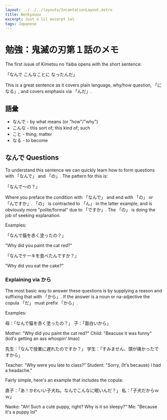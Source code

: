 ```yaml
---
layout: ../../../layouts/IncantationLayout.astro
title: Benkyouuu
excerpt: Just a lil excerpt lol
tags: Japanese
---
```


# 勉強：鬼滅の刃第１話のメモ

The first issue of Kimetsu no Yaiba opens with the short sentence:

「なんで こんなことに なったんだ」

This is a great sentence as it covers plain language, why/how question, 「になる」, and covers emphasis via 「んだ」.

## 語彙

- なんで - by what means (or "how"/"why")
- こんな - this sort of; this kind of; such
- こと - thing; matter
- なる - to become

## なんで Questions

To understand this sentence we can quickly learn how to form questions with 「なんで」 and 「の」. The pattern for this is:

「なんで〜の？」

Where you preface the condition with 「なんで」 and end with 「の」 or 「んですか」. 「の」 is contracted to 「ん」 in the latter example, and is obviously more "polite/formal" due to 「ですか」. The 「の」 is doing the job of seeking explanation.

Examples:

「なんで猫を赤く塗ったの？」

"Why did you paint the cat red?"

「なんでケーキを食べたんですか？」

"Why did you eat the cake?"

### Explaining via から

The most basic way to answer these questions is by supplying a reason and suffixing that with 「から」. If the answer is a noun or na-adjective the copula 「だ」 must prefix 「から」.

Examples:

母：「なんで猫を赤く塗ったの？」
子：「面白いから」

Mother: "Why did you paint the cat red?"
Child: "Beacuse it was funny" (kid's getting an ass whoopin' lmao)

先生：「なんで授業に遅れたのですか？」
学生：「すみません、頭が痛かったですから」

Teacher: "Why were you late to class?"
Student: "Sorry, (It's because) I had a headache."

Fairly simple, here's an example that includes the copula:

直子：「あ！かわいい子犬ね。なんでこんなに眠いんだ？」
私：「子犬だからｗｗ」

Naoko: "Ah! Such a cute puppy, right? Why is it so sleepy?"
Me: "Because it's a puppy lol"
